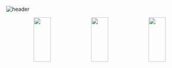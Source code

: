 ![header](https://capsule-render.vercel.app/api?type=waving&color=0:4386f0,50:b166ee,100:da537d&height=230&text=Hyewon’s%20GitHub%20&fontColor=ffffff&fontSize=44&fontAlignY=34)


<div align="center">
  <img src="https://render.gitanimals.org/lines/hyewon0924?pet-id=654195037824466977" width="30%" height="120"/>
  <img src="https://render.gitanimals.org/lines/hyewon0924?pet-id=654194946950680441" width="30%" height="120"/>
  <img src="https://render.gitanimals.org/lines/hyewon0924?pet-id=654195004429419208" width="30%" height="120"/>
</div>

<!--

<br /><br />

<div align="center">
  <b>⚙️ Major Skills</b>
</div>

<br />

<div align="center">
  <img src="https://img.shields.io/badge/html5-%23E34F26.svg?&style=for-the-badge&logo=html5&logoColor=white" />
  <img src="https://img.shields.io/badge/css3-%231572B6.svg?&style=for-the-badge&logo=css3&logoColor=white" />
  <img src="https://img.shields.io/badge/sass-%23CC6699.svg?&style=for-the-badge&logo=sass&logoColor=white" />
  <img src="https://img.shields.io/badge/tailwind%20css-%2338B2AC.svg?&style=for-the-badge&logo=tailwind%20css&logoColor=white" />
</div>

<br/>

<div align="center">
  <img src="https://img.shields.io/badge/javascript-%23F7DF1E.svg?&style=for-the-badge&logo=javascript&logoColor=black" />
  <img src="https://img.shields.io/badge/react-%2361DAFB.svg?&style=for-the-badge&logo=react&logoColor=black" />
  <img src="https://img.shields.io/badge/material--ui-%230081CB.svg?&style=for-the-badge&logo=material-ui&logoColor=white" />
  <img src="https://img.shields.io/badge/styled--components-%23DB7093.svg?&style=for-the-badge&logo=styled-components&logoColor=white" />
</div>

<br />

<div align="center">
  <img src="https://img.shields.io/badge/dart-%230175C2.svg?&style=for-the-badge&logo=dart&logoColor=white" />
  <img src="https://img.shields.io/badge/flutter-%2302569B.svg?&style=for-the-badge&logo=flutter&logoColor=white" />
</div>

-->
